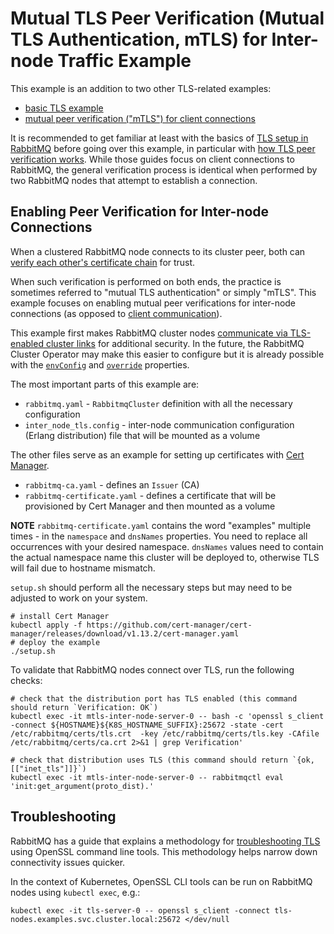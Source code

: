 # Mutual TLS Peer Verification (Mutual TLS Authentication, mTLS) for Inter-node Traffic Example

This example is an addition to two other TLS-related examples:

 * [basic TLS example](../tls)
 * [mutual peer verification ("mTLS") for client connections](../mtls)

It is recommended to get familiar at least with the basics of [TLS setup in RabbitMQ](https://www.rabbitmq.com/ssl.html)
before going over this example, in particular with [how TLS peer verification works](https://www.rabbitmq.com/ssl.html#peer-verification).
While those guides focus on client connections to RabbitMQ, the general verification process is identical
when performed by two RabbitMQ nodes that attempt to establish a connection.


## Enabling Peer Verification for Inter-node Connections

When a clustered RabbitMQ node connects to its cluster peer, both
can [verify each other's certificate chain](https://www.rabbitmq.com/ssl.html#peer-verification) for trust.

When such verification is performed on both ends, the practice is sometimes
referred to "mutual TLS authentication" or simply "mTLS". This example
focuses on enabling mutual peer verifications for inter-node connections (as opposed to [client communication](../mtls)).

This example first makes RabbitMQ cluster nodes [communicate via TLS-enabled cluster links](https://www.rabbitmq.com/clustering-ssl.html)
for additional security.
In the future, the RabbitMQ Cluster Operator may make this easier to configure but it is already possible with the [`envConfig`](https://www.rabbitmq.com/kubernetes/operator/using-operator.html#env-config) and [`override`](https://www.rabbitmq.com/kubernetes/operator/using-operator.html#override) properties.

The most important parts of this example are:

- `rabbitmq.yaml` - `RabbitmqCluster` definition with all the necessary configuration
- `inter_node_tls.config` - inter-node communication configuration (Erlang distribution) file that will be mounted as a volume

The other files serve as an example for setting up certificates with [Cert Manager](https://cert-manager.io/docs/).

- `rabbitmq-ca.yaml` - defines an `Issuer` (CA)
- `rabbitmq-certificate.yaml` - defines a certificate that will be provisioned by Cert Manager and then mounted as a volume

**NOTE** `rabbitmq-certificate.yaml` contains the word "examples" multiple times - in the `namespace` and `dnsNames` properties.
You need to replace all occurrences with your desired namespace. `dnsNames` values need to contain the actual namespace name this cluster will be deployed to, otherwise TLS will fail due to hostname mismatch.

`setup.sh` should perform all the necessary steps but may need to be adjusted to work on your system.

```shell
# install Cert Manager
kubectl apply -f https://github.com/cert-manager/cert-manager/releases/download/v1.13.2/cert-manager.yaml
# deploy the example
./setup.sh
```

To validate that RabbitMQ nodes connect over TLS, run the following checks:

```shell
# check that the distribution port has TLS enabled (this command should return `Verification: OK`)
kubectl exec -it mtls-inter-node-server-0 -- bash -c 'openssl s_client -connect ${HOSTNAME}${K8S_HOSTNAME_SUFFIX}:25672 -state -cert /etc/rabbitmq/certs/tls.crt  -key /etc/rabbitmq/certs/tls.key -CAfile /etc/rabbitmq/certs/ca.crt 2>&1 | grep Verification'

# check that distribution uses TLS (this command should return `{ok,[["inet_tls"]]}`)
kubectl exec -it mtls-inter-node-server-0 -- rabbitmqctl eval 'init:get_argument(proto_dist).'
```


## Troubleshooting

RabbitMQ has a guide that explains a methodology for [troubleshooting TLS](https://www.rabbitmq.com/troubleshooting-ssl.html) using
OpenSSL command line tools. This methodology helps narrow down connectivity issues quicker.

In the context of Kubernetes, OpenSSL CLI tools can be run on RabbitMQ nodes using `kubectl exec`, e.g.:

``` shell
kubectl exec -it tls-server-0 -- openssl s_client -connect tls-nodes.examples.svc.cluster.local:25672 </dev/null
```
